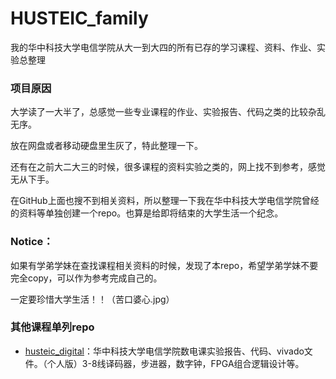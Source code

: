 # HUSTEIC_family
我的华中科技大学电信学院从大一到大四的所有已存的学习课程、资料、作业、实验总整理

### 项目原因

大学读了一大半了，总感觉一些专业课程的作业、实验报告、代码之类的比较杂乱无序。

放在网盘或者移动硬盘里生灰了，特此整理一下。

还有在之前大二大三的时候，很多课程的资料实验之类的，网上找不到参考，感觉无从下手。

在GitHub上面也搜不到相关资料，所以整理一下我在华中科技大学电信学院曾经的资料等单独创建一个repo。也算是给即将结束的大学生活一个纪念。



### Notice：

如果有学弟学妹在查找课程相关资料的时候，发现了本repo，希望学弟学妹不要完全copy，可以作为参考完成自己的。

一定要珍惜大学生活！！（苦口婆心.jpg）



### 其他课程单列repo

- [husteic_digital](https://github.com/sailaoda/husteic_digital.git)：华中科技大学电信学院数电课实验报告、代码、vivado文件。（个人版）3-8线译码器，步进器，数字钟，FPGA组合逻辑设计等。





























